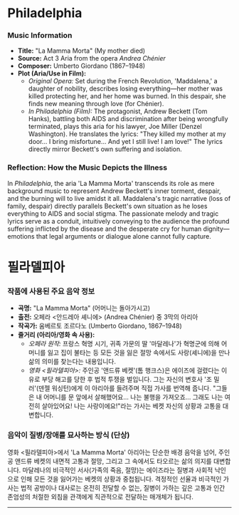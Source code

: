 # Philadelphia

### Music Information
* **Title:** "La Mamma Morta" (My mother died)
* **Source:** Act 3 Aria from the opera *Andrea Chénier*
* **Composer:** Umberto Giordano (1867–1948)
* **Plot (Aria/Use in Film):**
    * *Original Opera:* Set during the French Revolution, 'Maddalena,' a daughter of nobility, describes losing everything—her mother was killed protecting her, and her home was burned. In this despair, she finds new meaning through love (for Chénier).
    * *In *Philadelphia* (Film):* The protagonist, Andrew Beckett (Tom Hanks), battling both AIDS and discrimination after being wrongfully terminated, plays this aria for his lawyer, Joe Miller (Denzel Washington). He translates the lyrics: "They killed my mother at my door... I bring misfortune... And yet I still live! I am love!" The lyrics directly mirror Beckett's own suffering and isolation.

### Reflection: How the Music Depicts the Illness
In *Philadelphia*, the aria 'La Mamma Morta' transcends its role as mere background music to represent Andrew Beckett's inner torment, despair, and the burning will to live amidst it all. Maddalena's tragic narrative (loss of family, despair) directly parallels Beckett's own situation as he loses everything to AIDS and social stigma. The passionate melody and tragic lyrics serve as a conduit, intuitively conveying to the audience the profound suffering inflicted by the disease and the desperate cry for human dignity—emotions that legal arguments or dialogue alone cannot fully capture.

# 필라델피아

### 작품에 사용된 주요 음악 정보
* **곡명:** "La Mamma Morta" (어머니는 돌아가시고)
* **출전:** 오페라 <안드레아 셰니에> (Andrea Chénier) 중 3막의 아리아
* **작곡가:** 움베르토 조르다노 (Umberto Giordano, 1867–1948)
* **줄거리 (아리아/영화 속 사용):**
    * *오페라 원작:* 프랑스 혁명 시기, 귀족 가문의 딸 '마달레나'가 혁명군에 의해 어머니를 잃고 집이 불타는 등 모든 것을 잃은 절망 속에서도 사랑(셰니에)을 만나 삶의 의미를 찾는다는 내용입니다.
    * *영화 <필라델피아>:* 주인공 '앤드류 베켓'(톰 행크스)은 에이즈에 걸렸다는 이유로 부당 해고를 당한 후 법적 투쟁을 벌입니다. 그는 자신의 변호사 '조 밀러'(덴젤 워싱턴)에게 이 아리아를 들려주며 직접 가사를 번역해 줍니다. "그들은 내 어머니를 문 앞에서 살해했어요... 나는 불행을 가져오죠... 그래도 나는 여전히 살아있어요! 나는 사랑이에요!"라는 가사는 베켓 자신의 상황과 고통을 대변합니다.

### 음악이 질병/장애를 묘사하는 방식 (단상)
영화 <필라델피아>에서 'La Mamma Morta' 아리아는 단순한 배경 음악을 넘어, 주인공 앤드류 베켓의 내면적 고통과 절망, 그리고 그 속에서도 타오르는 삶의 의지를 대변합니다. 마달레나의 비극적인 서사(가족의 죽음, 절망)는 에이즈라는 질병과 사회적 낙인으로 인해 모든 것을 잃어가는 베켓의 상황과 중첩됩니다. 격정적인 선율과 비극적인 가사는 법적 공방이나 대사로는 온전히 전달할 수 없는, 질병이 가하는 깊은 고통과 인간 존엄성의 처절한 외침을 관객에게 직관적으로 전달하는 매개체가 됩니다.

---

